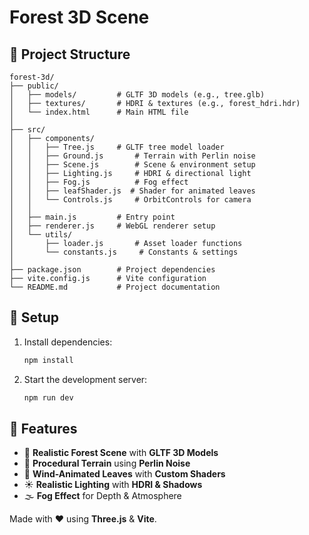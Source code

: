 # Forest 3D Scene

## 📁 Project Structure
```
forest-3d/
├── public/
│   ├── models/	        # GLTF 3D models (e.g., tree.glb)
│   ├── textures/	    # HDRI & textures (e.g., forest_hdri.hdr)
│   └── index.html	    # Main HTML file
│
├── src/
│   ├── components/
│   │   ├── Tree.js	    # GLTF tree model loader
│   │   ├── Ground.js	    # Terrain with Perlin noise
│   │   ├── Scene.js	    # Scene & environment setup
│   │   ├── Lighting.js	    # HDRI & directional light
│   │   ├── Fog.js	        # Fog effect
│   │   ├── leafShader.js  # Shader for animated leaves
│   │   └── Controls.js	    # OrbitControls for camera
│   │
│   ├── main.js	        # Entry point
│   ├── renderer.js	    # WebGL renderer setup
│   └── utils/
│       ├── loader.js	    # Asset loader functions
│       └── constants.js	 # Constants & settings
│
├── package.json	    # Project dependencies
├── vite.config.js	    # Vite configuration
└── README.md	        # Project documentation
```

## 🚀 Setup
1. Install dependencies:
   ```sh
   npm install
   ```
2. Start the development server:
   ```sh
   npm run dev
   ```

## 📜 Features
- 🌳 **Realistic Forest Scene** with **GLTF 3D Models**
- 🌄 **Procedural Terrain** using **Perlin Noise**
- 🍃 **Wind-Animated Leaves** with **Custom Shaders**
- ☀️ **Realistic Lighting** with **HDRI & Shadows**
- 🌫️ **Fog Effect** for Depth & Atmosphere


Made with ❤️ using **Three.js** & **Vite**.


